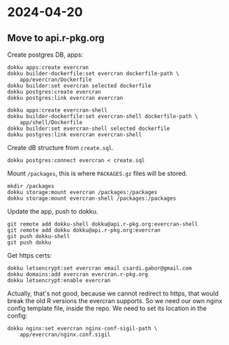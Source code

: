 # 2024-04-20

## Move to api.r-pkg.org

Create postgres DB, apps:

```
dokku apps:create evercran
dokku builder-dockerfile:set evercran dockerfile-path \
    app/evercran/Dockerfile
dokku builder:set evercran selected dockerfile
dokku postgres:create evercran
dokku postgres:link evercran evercran

dokku apps:create evercran-shell
dokku builder-dockerfile:set evercran-shell dockerfile-path \
    app/shell/Dockerfile
dokku builder:set evercran-shell selected dockerfile
dokku postgres:link evercran evercran-shell
```

Create dB structure from `create.sql`.

```
dokku postgres:connect evercran < create.sql
```

Mount `/packages`, this is where `PACKAGES.gz` files will be stored.

```
mkdir /packages
dokku storage:mount evercran /packages:/packages
dokku storage:mount evercran-shell /packages:/packages
```

Update the app, push to dokku.

```
git remote add dokku-shell dokku@api.r-pkg.org:evercran-shell
git remote add dokku dokku@api.r-pkg.org:evercran
git push dokku-shell
git push dokku
```

Get https certs:

```
dokku letsencrypt:set evercran email csardi.gabor@gmail.com
dokku domains:add evercran evercran.r-pkg.org
dokku letsencrypt:enable evercran
```

Actually, that's not good, because we cannot redirect to https,
that would break the old R versions the evercran supports. So we
need our own nginx config template file, inside the repo. We
need to set its location in the config:
```
dokku nginx:set evercran nginx-conf-sigil-path \
    app/evercran/nginx.conf.sigil
```
